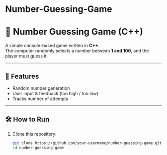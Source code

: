 # Number-Guessing-Game
# 🎯 Number Guessing Game (C++)

A simple console-based game written in **C++**.  
The computer randomly selects a number between **1 and 100**, and the player must guess it.

---

## 🚀 Features
- Random number generation  
- User input & feedback (too high / too low)  
- Tracks number of attempts  

---

## 🛠️ How to Run
1. Clone this repository:
   ```bash
   git clone https://github.com/your-username/number-guessing-game.git
   cd number-guessing-game
